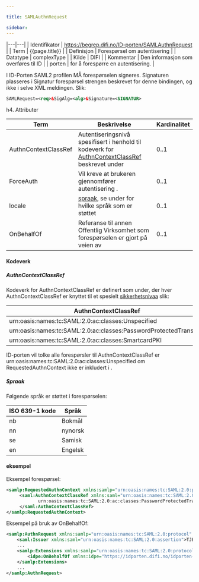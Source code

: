 ```yaml
---

title: SAMLAuthnRequest  

sidebar:
---
```


 |---|---|
| Identifikator | <https://begrep.difi.no/ID-porten/SAMLAuthnRequest> |
| Term          | {{page.title}} |
| Definisjon    | Forespørsel om autentisering |
| Datatype      | complexType |
| Kilde         | DIFI |
| Kommentar     | Den informasjon som overføres til ID |
| porten        | for å forespørre en autentisering. |

I ID-Porten SAML2 profilen MÅ forespørselen signeres. Signaturen
plasseres i Signatur forespørsel strengen beskrevet for denne bindingen,
og ikke i selve XML meldingen. Slik:

```xml
SAMLRequest=<req>&SigAlg=<alg>&Signature=<SIGNATUR>
```

  
h4. Attributer

| Term                 | Beskrivelse                                                                                                             | Kardinalitet |
| --- | ---| --- |
| AuthnContextClassRef | Autentiseringsnivå spesifisert i henhold til kodeverk for [AuthnContextClassRef](#AuthnContextClassRef) beskrevet under | 0..1         |
| ForceAuth            | Vil kreve at brukeren gjennomfører autentisering .                                                                      | 0..1         |
| locale               | [spraak]({{site.baseurl}}/resources/begrep/felles/spraak), se under for hvilke språk som er støttet                                                      | 0..1         |
| OnBehalfOf           | Referanse til annen Offentlig Virksomhet som forespørselen er gjort på veien av                                         | 0..1         |

#### Kodeverk

##### AuthnContextClassRef

Kodeverk for AuthnContextClassRef er definert som under, der hver
AuthnContextClassRef er knyttet til et spesielt
[sikkerhetsnivaa]({{site.baseurl}}/resources/begrep/sikkerDigitalPost/begrep/sikkerhetsnivaa) slik:

| AuthnContextClassRef                                              | [sikkerhetsnivaa]({{site.baseurl}}/resources/begrep/sikkerDigitalPost/begrep/sikkerhetsnivaa) |
| --- | --- |
| urn:oasis:names:tc:SAML:2.0:ac:classes:Unspecified                | 3                                          |
| urn:oasis:names:tc:SAML:2.0:ac:classes:PasswordProtectedTransport | 3                                          |
| urn:oasis:names:tc:SAML:2.0:ac:classes:SmartcardPKI               | 4                                          |

ID-porten vil tolke alle forespørsler til AuthnContextClassRef er
urn:oasis:names:tc:SAML:2.0:ac:classes:Unspecified om
RequestedAuthnContext ikke er inkludert i <AuthnRequest>.

##### Spraak

Følgende språk er støttet i forespørselen:

| ISO 639-1 kode | Språk   |
| --- | --- |
| nb             | Bokmål  |
| nn             | nynorsk |
| se             | Samisk  |
| en             | Engelsk |

#### eksempel

Eksempel forespørsel:

```xml
<samlp:RequestedAuthnContext xmlns:samlp="urn:oasis:names:tc:SAML:2.0:protocol" Comparison="minimum">
     <saml:AuthnContextClassRef xmlns:saml="urn:oasis:names:tc:SAML:2.0:assertion">
            urn:oasis:names:tc:SAML:2.0:ac:classes:PasswordProtectedTransport
     </saml:AuthnContextClassRef>
</samlp:RequestedAuthnContext>
```

Eksempel på bruk av OnBehalfOf:

```xml
<samlp:AuthnRequest xmlns:samlp="urn:oasis:names:tc:SAML:2.0:protocol" ...>
    <saml:Issuer xmlns:saml="urn:oasis:names:tc:SAML:2.0:assertion">TJENESTELEVERANDOR</saml:Issuer>
    ...
    <samlp:Extensions xmlns:samlp="urn:oasis:names:tc:SAML:2.0:protocol">
        <idpe:OnBehalfOf xmlns:idpe="https://idporten.difi.no/idporten-extensions">TJENESTEEIER</idpe:OnBehalfOf>
    </samlp:Extensions>
    ...
</samlp:AuthnRequest>
```

